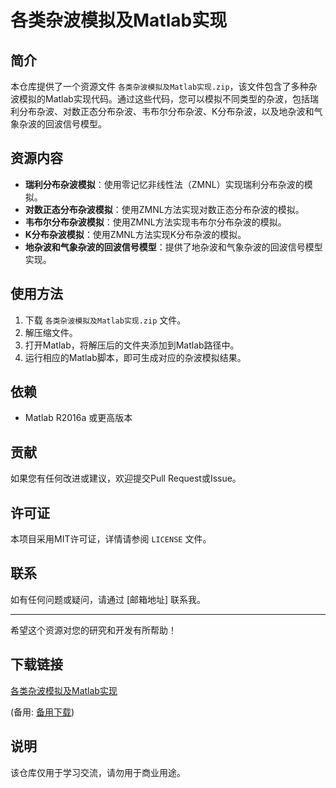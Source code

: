 # 各类杂波模拟及Matlab实现

## 简介
本仓库提供了一个资源文件 `各类杂波模拟及Matlab实现.zip`，该文件包含了多种杂波模拟的Matlab实现代码。通过这些代码，您可以模拟不同类型的杂波，包括瑞利分布杂波、对数正态分布杂波、韦布尔分布杂波、K分布杂波，以及地杂波和气象杂波的回波信号模型。

## 资源内容
- **瑞利分布杂波模拟**：使用零记忆非线性法（ZMNL）实现瑞利分布杂波的模拟。
- **对数正态分布杂波模拟**：使用ZMNL方法实现对数正态分布杂波的模拟。
- **韦布尔分布杂波模拟**：使用ZMNL方法实现韦布尔分布杂波的模拟。
- **K分布杂波模拟**：使用ZMNL方法实现K分布杂波的模拟。
- **地杂波和气象杂波的回波信号模型**：提供了地杂波和气象杂波的回波信号模型实现。

## 使用方法
1. 下载 `各类杂波模拟及Matlab实现.zip` 文件。
2. 解压缩文件。
3. 打开Matlab，将解压后的文件夹添加到Matlab路径中。
4. 运行相应的Matlab脚本，即可生成对应的杂波模拟结果。

## 依赖
- Matlab R2016a 或更高版本

## 贡献
如果您有任何改进或建议，欢迎提交Pull Request或Issue。

## 许可证
本项目采用MIT许可证，详情请参阅 `LICENSE` 文件。

## 联系
如有任何问题或疑问，请通过 [邮箱地址] 联系我。

---

希望这个资源对您的研究和开发有所帮助！

## 下载链接
[各类杂波模拟及Matlab实现](https://pan.quark.cn/s/f43975f191ed) 

(备用: [备用下载](https://pan.baidu.com/s/1USARN3CVIKSpfkFpdaEvQg?pwd=1234))

## 说明

该仓库仅用于学习交流，请勿用于商业用途。
